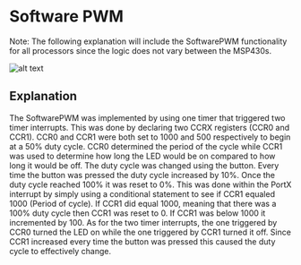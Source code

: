 # Software PWM
Note:  The following explanation will include the SoftwarePWM functionality for all processors since the logic does not vary between the MSP430s.

![alt text](https://github.com/tomasu10/Embedded-Projects/blob/master/IntrotoEmbedded-Lab4/Software%20PWM/PWM.gif)

## Explanation
The SoftwarePWM was implemented by using one timer that triggered two timer interrupts. This was done by declaring two CCRX registers (CCR0 and CCR1). CCR0 and CCR1 were both set to 1000 and 500 respectively
to begin at a 50% duty cycle. CCR0 determined the period of the cycle while CCR1 was used to determine how long the LED would be on compared to how long it would be off. The duty cycle 
was changed using the button. Every time the button was pressed the duty cycle increased by 10%. Once the duty cycle reached 100% it was reset to 0%. This was done within the PortX interrupt 
by simply using a conditional statement to see if CCR1 equaled 1000 (Period of cycle). If CCR1 did equal 1000, meaning that there was a 100% duty cycle then CCR1 was reset to 0. If CCR1 was below
1000 it incremented by 100. As for the two timer interrupts, the one triggered by CCR0 turned the LED on while the one triggered by CCR1 turned it off. Since CCR1 increased every time the
button was pressed this caused the duty cycle to effectively change.
